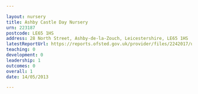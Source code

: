 ```yaml
---

layout: nursery
title: Ashby Castle Day Nursery
urn: 223187
postcode: LE65 1HS
address: 28 North Street, Ashby-de-la-Zouch, Leicestershire, LE65 1HS
latestReportUrl: https://reports.ofsted.gov.uk/provider/files/2242017/urn/223187.pdf
teaching: 0
development: 0
leadership: 1
outcomes: 0
overall: 1
date: 14/05/2013

---
```

